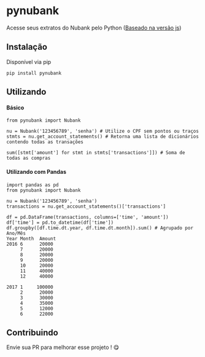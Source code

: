 # pynubank
Acesse seus extratos do Nubank pelo Python ([Baseado na versão js](https://github.com/Astrocoders/nubank-api))

## Instalação
Disponível via pip

`pip install pynubank`

## Utilizando


#### Básico
```
from pynubank import Nubank

nu = Nubank('123456789', 'senha') # Utilize o CPF sem pontos ou traços
stmts = nu.get_account_statements() # Retorna uma lista de dicionários contendo todas as transações

sum([stmt['amount'] for stmt in stmts['transactions']]) # Soma de todas as compras
```

#### Utilizando com Pandas
```
import pandas as pd
from pynubank import Nubank

nu = Nubank('123456789', 'senha')
transactions = nu.get_account_statements()['transactions']

df = pd.DataFrame(transactions, columns=['time', 'amount'])
df['time'] = pd.to_datetime(df['time'])
df.groupby([df.time.dt.year, df.time.dt.month]).sum() # Agrupado por Ano/Mês
Year Month  Amount   
2016 6      20000
     7      20000
     8      20000
     9      20000
     10     20000
     11     40000
     12     40000
     
2017 1     100000
     2      20000
     3      30000
     4      35000
     5      12000
     6      22000

```


## Contribuindo

Envie sua PR para melhorar esse projeto ! 😋